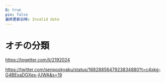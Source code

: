 ```yaml
---
Q: true
pin: false
最終更新日時: Invalid date
---
```

# オチの分類

https://togetter.com/li/2192024

https://twitter.com/senpookyaku/status/1682885647923834880?t=c4xkg-G4BEsaDGXes-jUWA&s=19
